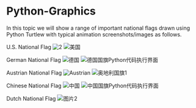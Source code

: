 # Python-Graphics
In this topic we will show a range of important national flags drawn using Python Turtlew with typical animation screenshots/images as follows.

U.S. National Flag
![2](https://github.com/user-attachments/assets/2700e924-81ad-4950-b819-56aa661e0194)
![美国](https://github.com/user-attachments/assets/b4443c47-c0ca-476d-a4d0-82a348ecdbff)


German National Flag
![德国](https://github.com/user-attachments/assets/7727d779-48be-4850-9e68-62520efc55af)
![德国国旗Python代码执行界面](https://github.com/user-attachments/assets/608eeb35-a1dc-4fc1-a464-3fd9f0377586)


Austrian National Flag
![Austrian](https://github.com/user-attachments/assets/909dd4c4-4750-47ca-84e2-6c0abce53658)
![奥地利国旗1](https://github.com/user-attachments/assets/ae8fea65-c55a-41cf-b20a-5d8c12a95b25)



Chinese National Flag
![中国](https://github.com/user-attachments/assets/95fd7086-0040-4faa-8970-6bb4ff7b59ae)
![中国国旗Python代码执行界面](https://github.com/user-attachments/assets/2f9572ad-67d4-4c12-94dc-bab8f1f37cf6)





Dutch National Flag
![图片2](https://github.com/user-attachments/assets/a2426ff5-99b8-4d62-be63-874a8574f68d)
